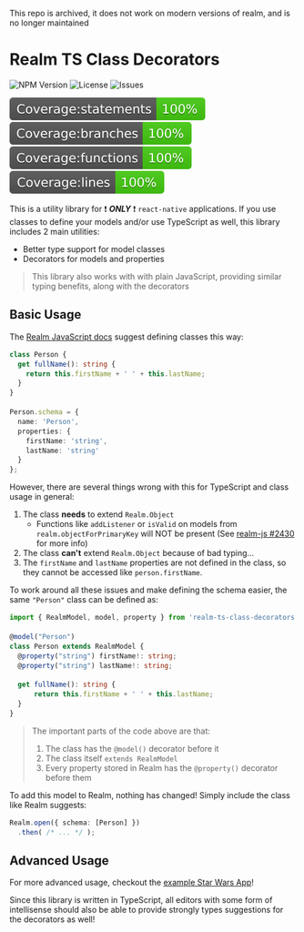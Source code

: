This repo is archived, it does not work on modern versions of realm, and is no longer maintained

# Realm TS Class Decorators

![NPM Version](https://img.shields.io/npm/v/realm-ts-class-decorators) ![License](https://img.shields.io/github/license/aklinker1/realm-ts-class-decorators) ![Issues](https://img.shields.io/github/issues/aklinker1/realm-ts-class-decorators)

![ ](coverage/badge-statements.svg) ![ ](coverage/badge-branches.svg) ![ ](coverage/badge-functions.svg) ![ ](coverage/badge-lines.svg)

This is a utility library for :exclamation: ___ONLY___ :exclamation: `react-native` applications. If you use classes to define your models and/or use TypeScript as well, this library includes 2 main utilities:

- Better type support for model classes
- Decorators for models and properties

> This library also works with with plain JavaScript, providing similar typing benefits, along with the decorators

## Basic Usage

The [Realm JavaScript docs](https://realm.io/docs/javascript/latest/#classes) suggest defining classes this way:

```ts
class Person {
  get fullName(): string {
    return this.firstName + ' ' + this.lastName;
  }
}

Person.schema = {
  name: 'Person',
  properties: {
    firstName: 'string',
    lastName: 'string'
  }
};
```

However, there are several things wrong with this for TypeScript and class usage in general:

1. The class __needs__ to extend `Realm.Object`
   - Functions like `addListener` or `isValid` on models from `realm.objectForPrimaryKey` will NOT be present (See [realm-js #2430](https://github.com/realm/realm-js/issues/2430) for more info)
2. The class __can't__ extend `Realm.Object` because of bad typing...
3. The `firstName` and `lastName` properties are not defined in the class, so they cannot be accessed like `person.firstName`.

To work around all these issues and make defining the schema easier, the same `"Person"` class can be defined as:

```ts
import { RealmModel, model, property } from 'realm-ts-class-decorators';

@model("Person")
class Person extends RealmModel {
  @property("string") firstName!: string;
  @property("string") lastName!: string;

  get fullName(): string {
      return this.firstName + ' ' + this.lastName;
  }
}
```

> The important parts of the code above are that:
>
> 1. The class has the `@model()` decorator before it
> 1. The class itself `extends RealmModel`
> 1. Every property stored in Realm has the `@property()` decorator before them

To add this model to Realm, nothing has changed! Simply include the class like Realm suggests:

```ts
Realm.open({ schema: [Person] })
  .then( /* ... */ );
```

## Advanced Usage

For more advanced usage, checkout the [example Star Wars App](https://github.com/aklinker1/realm-ts-class-decorators/tree/master/example)!

Since this library is written in TypeScript, all editors with some form of intellisense should also be able to provide strongly types suggestions for the decorators as well!
